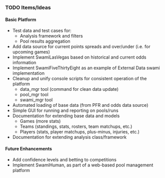 ### TODO Items/Ideas ###

#### Basic Platform ####
- Test data and test cases for:
  - Analysis framework and filters
  - Pool results aggregation
- Add data source for current points spreads and over/under (i.e. for upcoming games)
- Implement SwamiLasVegas based on historical and current odds information
- Implement SwamiFiveThirtyEight as an example of External Data swami implementation
- Cleanup and unify console scripts for consistent operation of the platform
  - data_mgr tool (command for clean data update)
  - pool_mgr tool
  - swami_mgr tool
- Automated loading of base data (from PFR and odds data source)
- Simple GUI for running and reporting on pools/runs
- Documentation for extending base data and models
  - Games (more stats)
  - Teams (standings, stats, rosters, team matchups, etc.)
  - Players (stats, player matchups, plus-minus, injuries, etc.)
- Documentation for extending analysis class/framework

#### Future Enhancements ####

- Add confidence levels and betting to competitions
- Implement SwamiHuman, as part of a web-based pool management platform
